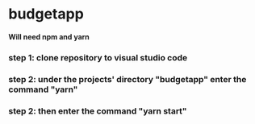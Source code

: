 # budgetapp
 
 #### Will need npm and yarn 
 
 ### step 1: clone repository to visual studio code
 ### step 2: under the projects' directory "budgetapp" enter the command "yarn"
 ### step 2: then enter the command "yarn start"
